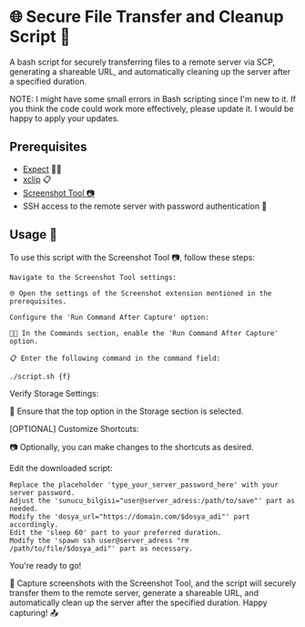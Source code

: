 # 🌐 Secure File Transfer and Cleanup Script 🚀

A bash script for securely transferring files to a remote server via SCP, generating a shareable URL, and automatically cleaning up the server after a specified duration.

NOTE: I might have some small errors in Bash scripting since I'm new to it. If you think the code could work more effectively, please update it. I would be happy to apply your updates.

## Prerequisites

- [Expect](https://linux.die.net/man/1/expect) 🧑‍💻
- [xclip](https://github.com/astrand/xclip) 📋
- [Screenshot Tool 📷](https://github.com/OttoAllmendinger/gnome-shell-screenshot/)
- SSH access to the remote server with password authentication 🔑

## Usage 🚀

To use this script with the Screenshot Tool 📷, follow these steps:

    Navigate to the Screenshot Tool settings:

    🌐 Open the settings of the Screenshot extension mentioned in the prerequisites.

    Configure the 'Run Command After Capture' option:

    🧑‍💻 In the Commands section, enable the 'Run Command After Capture' option.

    📋 Enter the following command in the command field:

```bash
./script.sh {f}
```

Verify Storage Settings:

🔑 Ensure that the top option in the Storage section is selected.

[OPTIONAL] Customize Shortcuts:

📷 Optionally, you can make changes to the shortcuts as desired.

Edit the downloaded script:

    Replace the placeholder 'type_your_server_password_here' with your server password.
    Adjust the 'sunucu_bilgisi="user@server_adress:/path/to/save"' part as needed.
    Modify the 'dosya_url="https://domain.com/$dosya_adi"' part accordingly.
    Edit the 'sleep 60' part to your preferred duration.
    Modify the 'spawn ssh user@server_adress "rm /path/to/file/$dosya_adi"' part as necessary.

You're ready to go!

🚀 Capture screenshots with the Screenshot Tool, and the script will securely transfer them to the remote server, generate a shareable URL, and automatically clean up the server after the specified duration. Happy capturing! 📤


